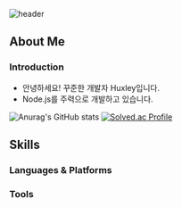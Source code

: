 ![header](https://capsule-render.vercel.app/api?type=soft&color=FFFFFF&fontColor=373a3e&text=Huxley's%20GitHub&height=180&fontSize=75&)

## About Me

### Introduction
- 안녕하세요! 꾸준한 개발자 Huxley입니다.
- Node.js를 주력으로 개발하고 있습니다.

![Anurag's GitHub stats](https://github-readme-stats.vercel.app/api?username=DavidHuxley&show_icons=true&theme=graywhite) 
[![Solved.ac Profile](http://mazassumnida.wtf/api/v2/generate_badge?boj=huxleyseo)](https://solved.ac/huxleyseo/)


## Skills
### Languages & Platforms

### Tools

